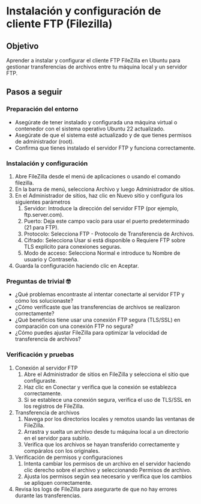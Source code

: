 # Instalación y configuración de cliente FTP (Filezilla)

## Objetivo

Aprender a instalar y configurar el cliente FTP FileZilla en Ubuntu para gestionar transferencias de archivos entre tu máquina local y un servidor FTP.

## Pasos a seguir

### Preparación del entorno

- Asegúrate de tener instalado y configurada una máquina virtual o contenedor con el sistema operativo Ubuntu 22 actualizado.
- Asegúrate de que el sistema esté actualizado y de que tienes permisos de administrador (root).
- Confirma que tienes instalado el servidor FTP y funciona correctamente.

### Instalación y configuración

1. Abre FileZilla desde el menú de aplicaciones o usando el comando filezilla.
2. En la barra de menú, selecciona Archivo y luego Administrador de sitios.
3. En el Administrador de sitios, haz clic en Nuevo sitio y configura los siguientes parámetros
   1. Servidor: Introduce la dirección del servidor FTP (por ejemplo, ftp.server.com).
   2. Puerto: Deja este campo vacío para usar el puerto predeterminado (21 para FTP).
   3. Protocolo: Selecciona FTP - Protocolo de Transferencia de Archivos.
   4. Cifrado: Selecciona Usar si está disponible o Requiere FTP sobre TLS explícito para conexiones seguras.
   5. Modo de acceso: Selecciona Normal e introduce tu Nombre de usuario y Contraseña.
4. Guarda la configuración haciendo clic en Aceptar.

### Preguntas de trivial 🤓

- ¿Qué problemas encontraste al intentar conectarte al servidor FTP y cómo los solucionaste?
- ¿Cómo verificaste que las transferencias de archivos se realizaron correctamente?
- ¿Qué beneficios tiene usar una conexión FTP segura (TLS/SSL) en comparación con una conexión FTP no segura?
- ¿Cómo puedes ajustar FileZilla para optimizar la velocidad de transferencia de archivos?

### Verificación y pruebas

1. Conexión al servidor FTP
   1. Abre el Administrador de sitios en FileZilla y selecciona el sitio que configuraste.
   2. Haz clic en Conectar y verifica que la conexión se establezca correctamente.
   3. Si se establece una conexión segura, verifica el uso de TLS/SSL en los registros de FileZilla.
2. Transferencia de archivos
   1. Navega por los directorios locales y remotos usando las ventanas de FileZilla.
   2. Arrastra y suelta un archivo desde tu máquina local a un directorio en el servidor para subirlo.
   3. Verifica que los archivos se hayan transferido correctamente y compáralos con los originales.
3. Verificación de permisos y configuraciones
   1. Intenta cambiar los permisos de un archivo en el servidor haciendo clic derecho sobre el archivo y seleccionando Permisos de archivo.
   2. Ajusta los permisos según sea necesario y verifica que los cambios se apliquen correctamente.
4. Revisa los logs de FileZilla para asegurarte de que no hay errores durante las transferencias. 